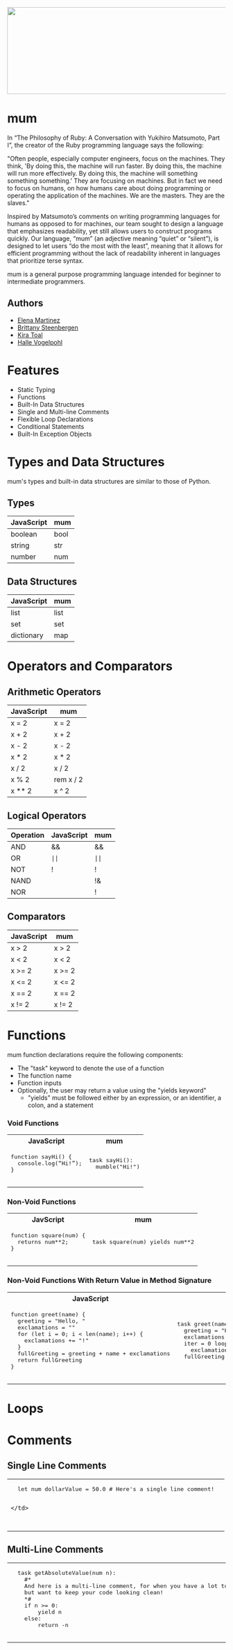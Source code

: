 <img src="https://raw.githubusercontent.com/bsteenbergen/mum/main/docs/mum_logo.PNG" width="600" height="200"/>

# mum

In “The Philosophy of Ruby: A Conversation with Yukihiro Matsumoto, Part I”, the creator of the Ruby programming language says the following: 

"Often people, especially computer engineers, focus on the machines. They think, 'By doing this, the machine will run faster. By doing this, the machine will run more effectively. By doing this, the machine will something something something.' They are focusing on machines. But in fact we need to focus on humans, on how humans care about doing programming or operating the application of the machines. We are the masters. They are the slaves." 

Inspired by Matsumoto’s comments on writing programming languages for humans as opposed to for machines, our team sought to design a language that emphasizes readability, yet still allows users to construct programs quickly. Our language, “mum” (an adjective meaning “quiet” or “silent”), is designed to let users “do the most with the least”, meaning that it allows for efficient programming without the lack of readability inherent in languages that prioritize terse syntax. 

mum is a general purpose programming language intended for beginner to intermediate programmers.

## Authors 
- [Elena Martinez](https://github.com/elenasmartinez)
- [Brittany Steenbergen](https://github.com/bsteenbergen)
- [Kira Toal](https://github.com/kirakira0)
- [Halle Vogelpohl](https://github.com/hallegv)

# Features

- Static Typing 
- Functions 
- Built-In Data Structures 
- Single and Multi-line Comments 
- Flexible Loop Declarations 
- Conditional Statements 
- Built-In Exception Objects

# Types and Data Structures 

mum's types and built-in data structures are similar to those of Python.

## Types 

| JavaScript  | mum               |
| ----------- | ----------------- |
| boolean     | bool              |
| string      | str               |
| number      | num               |

## Data Structures 

| JavaScript  | mum               |
| ----------- | ----------------- |
| list        | list              |
| set         | set               |
| dictionary  | map               |

# Operators and Comparators 

## Arithmetic Operators 

| JavaScript  | mum               |
| ----------- | ----------------- |
| x = 2       | x = 2             |
| x + 2       | x + 2             |
| x - 2       | x - 2             | 
| x * 2       | x * 2             | 
| x / 2       | x / 2             | 
| x % 2       | rem x / 2         | 
| x ** 2      | x ^ 2             | 

## Logical Operators

| Operation | JavaScript  | mum               |
| --------- | ----------- | ----------------- |
| AND       | &&          | &&                |
| OR        | `\|\|`        | `\|\|`              |
| NOT       | !           | !                 |
| NAND      |             | !&                |
| NOR       |             | !|                |


## Comparators 

| JavaScript  | mum               |
| ----------- | ----------------- |
| x > 2       | x > 2             |
| x < 2       | x < 2             |
| x >= 2      | x >= 2            | 
| x <= 2      | x <= 2            | 
| x == 2      | x == 2            | 
| x != 2      | x != 2            | 


# Functions 

mum function declarations require the following components: 

- The "task" keyword to denote the use of a function 
- The function name 
- Function inputs 
- Optionally, the user may return a value using the "yields keyword" 
  - "yields" must be followed either by an expression, or an identifier, a colon, and a statement

### Void Functions

<table>
  <th>JavaScript</th><th>mum</th>
  <tr>
    <td>
      <pre style="margin-left: 0; width:100%">
function sayHi() {
  console.log(“Hi!”);
}
    </td>
    <td>
      <pre style="margin-left: 0; width:100%">
task sayHi():
  mumble("Hi!")
    </td>
  </tr>
</table>

### Non-Void Functions 

<table>
  <th>JavScript</th><th>mum</th>
  <tr>
    <td>
      <pre style="margin-left: 0; width:100%">
function square(num) {
  returns num**2;
}
    </td>
    <td>
      <pre style="margin-left: 0; width:100%">
task square(num) yields num**2
    </td>
  </tr>
</table>

### Non-Void Functions With Return Value in Method Signature

<table>
  <th>JavaScript</th><th>mum</th>
  <tr>
    <td>
      <pre style="margin-left: 0; width:100%">
function greet(name) {
  greeting = "Hello, "
  exclamations = ""
  for (let i = 0; i < len(name); i++) {
    exclamations += "!"
  }
  fullGreeting = greeting + name + exclamations
  return fullGreeting
}
    </td>
    <td>
      <pre style="margin-left: 0; width:100%">
task greet(name) yields fullGreeting:
  greeting = "Hello, "
  exclamations = ""
  iter = 0 loop iter += 1 until iter = len(name):
    exclamations += "!"
  fullGreeting = greeting + name + exclamations 
    </td>
  </tr>
</table>


# Loops 
  
# Comments 
  
## Single Line Comments 
<table>
<tr>
  <td>
    <pre style="margin-left: 0; width:100%">
  let num dollarValue = 50.0 # Here's a single line comment!  

    </td>
</tr>
</table>
  
## Multi-Line Comments 
<table>
<tr>
  <td>
    <pre style="margin-left: 0; width:100%">
  task getAbsoluteValue(num n):
    #* 
    And here is a multi-line comment, for when you have a lot to say 
    but want to keep your code looking clean!
    *#
    if n >= 0:
        yield n
    else:
        return -n 
    </td>
</tr>
</table>
